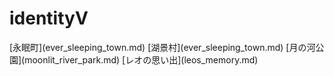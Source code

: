 # identityV

<div class="idv_nav">
[永眠町](ever_sleeping_town.md)
[湖景村](ever_sleeping_town.md)
[月の河公園](moonlit_river_park.md)
[レオの思い出](leos_memory.md)
</div>



    